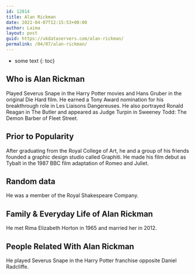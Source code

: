 ```yaml
---
id: 12814
title: Alan Rickman
date: 2021-04-07T12:15:53+00:00
author: Laima
layout: post
guid: https://ukdataservers.com/alan-rickman/
permalink: /04/07/alan-rickman/
---
```


* some text
{: toc}


## Who is Alan Rickman
                  
                  
                  
Played Severus Snape in the Harry Potter movies and Hans Gruber in the original Die Hard film. He earned a Tony Award nomination for his breakthrough role in Les Liaisons Dangereuses. He also portrayed Ronald Reagan in The Butler and appeared as Judge Turpin in Sweeney Todd: The Demon Barber of Fleet Street.  
                  
              
            
              
            
                
                
                
## Prior to Popularity
                  
                  
                  
After graduating from the Royal College of Art, he and a group of his friends founded a graphic design studio called Graphiti. He made his film debut as Tybalt in the 1987 BBC film adaptation of Romeo and Juliet. 
                  
              
            
              
            
                
                
                
## Random data
                  
                  
                  
He was a member of the Royal Shakespeare Company. 
                  
              
            
              
            
                
                
                
## Family & Everyday Life of Alan Rickman
                  
                  
                  
He met Rima Elizabeth Horton in 1965 and married her in 2012. 
                  
              
            
              
            
                
                
                
## People Related With Alan Rickman
                  
                  
                  
He played Severus Snape in the Harry Potter franchise opposite Daniel Radcliffe. 
                  
              
            
              
            
                
              
            
              
              
            
            
              
            
          
          
          